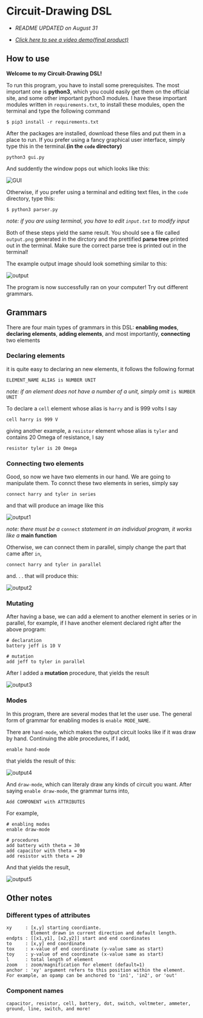# Circuit-Drawing DSL
- *README UPDATED on August 31*

- [*Click here to see a video demo(final product)*](https://youtu.be/IH-zbR-e2kg)

## How to use

**Welcome to my Circuit-Drawing DSL!**

To run this program, you have to install some prerequisites. The most important one is **python3**, which you could easily get them on the official site, and some other important python3 modules. I have these important modules written in ```requirements.txt```, to install these modules, open the terminal and type the following command

```
$ pip3 install -r requirements.txt
```

After the packages are installed, download these files and put them in a place to run. If you prefer using a fancy graphical user interface, simply type this in the terminal.**(in the ```code``` directory)**

```
python3 gui.py
```

And suddently the window pops out which looks like this:

![GUI](/example/gui/gui.png)

Otherwise, if you prefer using a terminal and editing text files, in the ```code``` directory, type this:

```
$ python3 parser.py
```
*note: if you are using terminal, you have to edit ```input.txt``` to modify input*

Both of these steps yield the same result. You should see a file called ```output.png``` generated in the dirctory and the prettified **parse tree** printed out in the terminal. Make sure the correct parse tree is printed out in the terminal!

The example output image should look something similar to this:

![output](/code/output.png)

The program is now successfully ran on your computer! Try out different grammars.

## Grammars

There are four main types of grammars in this DSL: **enabling modes**, **declaring elements**, **adding elements**, and most importantly, **connecting** two elements

### Declaring elements
it is quite easy to declaring an new elements, it follows the following format

```
ELEMENT_NAME ALIAS is NUMBER UNIT
```
*note: if an element does not have a number of a unit, simply omit* ```is NUMBER UNIT```

To declare a ```cell``` element whose alias is ```harry``` and is 999 volts I say
```
cell harry is 999 V
```

giving another example, a ```resistor``` element whose alias is ```tyler``` and contains 20 Omega of resistance, I say
```
resistor tyler is 20 Omega
```

### Connecting two elements
Good, so now we have two elements in our hand. We are going to manipulate them. To connct these two elements in series, simply say

```
connect harry and tyler in series
```
and that will produce an image like this

![output1](/example/series/output.png)

*note: there must be a* ```connect``` *statement in an individual program, it works like a* **main function**

Otherwise, we can connect them in parallel, simply change the part that came after ```in```,

```
connect harry and tyler in parallel
```

and. . . that will produce this:

![output2](/example/parallel/output.png)

### Mutating

After having a base, we can add a element to another element in series or in parallel, for example, if I have another element declared right after the above program:

```
# declaration
battery jeff is 10 V

# mutation
add jeff to tyler in parallel
```
After I added a **mutation** procedure, that yields the result

![output3](/example/add/output.png)

### Modes

In this program, there are several modes that let the user use. The general form of grammar for enabling modes is ```enable MODE_NAME```.

There are ```hand-mode```, which makes the output circuit looks like if it was draw by hand. Continuing the able procedures, if I add,

```enable hand-mode```

that yields the result of this:

![output4](/example/hand-mode/output.png)

And ```draw-mode```, which can literaly draw any kinds of circuit you want. After saying ```enable draw-mode```, the grammar turns into,

```Add COMPONENT with ATTRIBUTES```

For example,

```
# enabling modes
enable draw-mode

# procedures
add battery with theta = 30
add capacitor with theta = 90
add resistor with theta = 20
```
And that yields the result,

![output5](/example/draw-mode/output.png)

## Other notes

### Different types of attributes

```
xy     : [x,y] starting coordiante.
         Element drawn in current direction and default length.
endpts : [[x1,y1], [x2,y2]] start and end coordinates
to     : [x,y] end coordinate
tox    : x-value of end coordinate (y-value same as start)
toy    : y-value of end coordinate (x-value same as start)
l      : total length of element
zoom   : zoom/magnification for element (default=1)
anchor : 'xy' argument refers to this position within the element.
For example, an opamp can be anchored to 'in1', 'in2', or 'out'
```

### Component names

```
capacitor, resistor, cell, battery, dot, switch, voltmeter, ammeter, ground, line, switch, and more!
```
